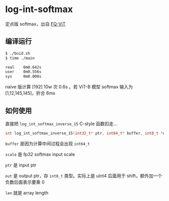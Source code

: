 # log-int-softmax

定点版 softmax，出自 [FQ-ViT](https://github.com/megvii-research/FQ-ViT)

## 编译运行
```bash
$ ./buid.sh
$ time ./main

real    0m0.642s
user    0m0.556s
sys     0m0.000s
```

naive 版计算 [192] 10w 次 0.6s 。若 ViT-B 模型 softmax 输入为 [1,12,145,145]，折合 6ms

## 如何使用

直接把 `log_int_softmax_inverse_15` C-style 函数扣走...

```c++
int log_int_softmax_inverse_15(int32_t* ptr, int64_t* buffer, int8_t *out, const int len, float scale)
```

`buffer` 是因为计算中间过程会出现 `int64_t`

`scale` 是 fp32 softmax input scale

`ptr` 是 input ptr

`out` 是 output ptr，存 `int8_t` 类型。实际上是 uint4 后面用于 shift，额外加一个负数后面表示要乘 0

`len` 就是 array length